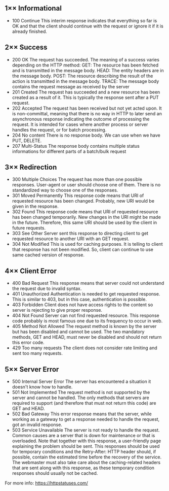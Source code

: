 ## 1×× Informational
- 100 Continue
  This interim response indicates that everything so far is OK and that the client should continue with the request or ignore it if it is already finished.

## 2×× Success
- 200 OK
  The request has succeeded. The meaning of a success varies depending on the HTTP method:
  GET: The resource has been fetched and is transmitted in the message body.
  HEAD: The entity headers are in the message body.
  POST: The resource describing the result of the action is transmitted in the message body.
  TRACE: The message body contains the request message as received by the server
- 201 Created
  The request has succeeded and a new resource has been created as a result of it. This is typically the response sent after a PUT request.
- 202 Accepted
  The request has been received but not yet acted upon. It is non-committal, meaning that there is no way in HTTP to later send an asynchronous response indicating the outcome of processing the request. It is intended for cases where another process or server handles the request, or for batch processing.
- 204 No content
  There is no response body. We can use when we have PUT, DELETE.
- 207 Multi-Status
  The response body contains multiple status informations for different parts of a batch/bulk request
  
## 3×× Redirection
- 300 Multiple Choices
  The request has more than one possible responses. User-agent or user should choose one of them. There is no standardized way to choose one of the responses.
- 301 Moved Permanently
  This response code means that URI of requested resource has been changed. Probably, new URI would be given in the response.
- 302 Found
  This response code means that URI of requested resource has been changed temporarily. New changes in the URI might be made in the future. Therefore, this same URI should be used by the client in future requests.
- 303 See Other
  Server sent this response to directing client to get requested resource to another URI with an GET request.
- 304 Not Modified
  This is used for caching purposes. It is telling to client that response has not been modified. So, client can continue to use same cached version of response.

## 4×× Client Error
- 400 Bad Request
  This response means that server could not understand the request due to invalid syntax.
- 401 Unauthorized
  Authentication is needed to get requested response. This is similar to 403, but in this case, authentication is possible.
- 403 Forbidden
  Client does not have access rights to the content so server is rejecting to give proper response.
- 404 Not Found
  Server can not find requested resource. This response code probably is most famous one due to its frequency to occur in web.
- 405 Method Not Allowed
  The request method is known by the server but has been disabled and cannot be used. The two mandatory methods, GET and HEAD, must never be disabled and should not return this error code.
- 429 Too many requests
  The client does not consider rate limiting and sent too many requests.

## 5×× Server Error
- 500 Internal Server Error
  The server has encountered a situation it doesn't know how to handle.
- 501 Not Implemented
  The request method is not supported by the server and cannot be handled. The only methods that servers are required to support (and therefore that must not return this code) are GET and HEAD.
- 502 Bad Gateway
  This error response means that the server, while working as a gateway to get a response needed to handle the request, got an invalid response.
- 503 Service Unavailable
  The server is not ready to handle the request. Common causes are a server that is down for maintenance or that is overloaded. Note that together with this response, a user-friendly page explaining the problem should be sent. This responses should be used for temporary conditions and the Retry-After: HTTP header should, if possible, contain the estimated time before the recovery of the service. The webmaster must also take care about the caching-related headers that are sent along with this response, as these temporary condition responses should usually not be cached.

For more info: https://httpstatuses.com/
